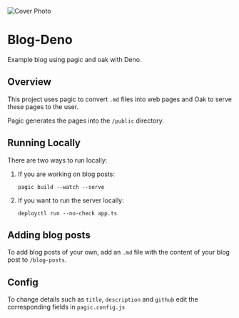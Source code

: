 
![Cover Photo](https://i.imgur.com/CsaBwxU.png)
# Blog-Deno
Example blog using pagic and oak with Deno.

## Overview
This project uses pagic to convert `.md` files into web pages and Oak to serve these pages to the user.

Pagic generates the pages into the `/public` directory.

## Running Locally
There are two ways to run locally:

1. If you are working on blog posts:

    `pagic build --watch --serve`

2. If you want to run the server locally:

    `deployctl run --no-check app.ts`

## Adding blog posts
To add blog posts of your own, add an `.md` file with the content of your blog post to `/blog-posts`.

## Config
To change details such as `title`, `description` and `github` edit the corresponding fields in `pagic.config.js`
